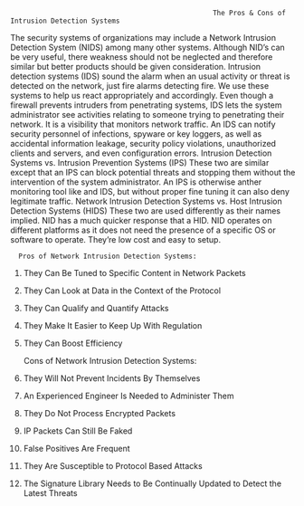                                                       The Pros & Cons of Intrusion Detection Systems

The security systems of organizations may include a Network Intrusion Detection System (NIDS) among many other systems. Although NID’s can be very useful, there weakness should not be neglected and therefore similar but better products should be given consideration. 
Intrusion detection systems (IDS) sound the alarm when an usual activity or threat is detected on the network, just fire alarms detecting fire. We use these systems to help us react appropriately and accordingly. 
Even though a firewall prevents intruders from penetrating systems, IDS lets the system administrator see activities relating to someone trying to penetrating their network. It is a visibility that monitors network traffic.  An IDS can notify security personnel of infections, spyware or key loggers, as well as accidental information leakage, security policy violations, unauthorized clients and servers, and even configuration errors.
Intrusion Detection Systems vs. Intrusion Prevention Systems (IPS)
These two are similar except that an IPS can block potential threats and stopping them without the intervention of the system administrator. An IPS is otherwise anther monitoring tool like and IDS, but without proper fine tuning it can also deny legitimate traffic. 
Network Intrusion Detection Systems vs. Host Intrusion Detection Systems (HIDS)
These two are used differently as their names implied. NID has a much quicker response that a HID. NID operates on different platforms as it does not need the presence of a specific OS or software to operate.  They’re low cost and easy to setup. 

      Pros of Network Intrusion Detection Systems:
1.	They Can Be Tuned to Specific Content in Network Packets
2.	They Can Look at Data in the Context of the Protocol
3.	They Can Qualify and Quantify Attacks
4.	They Make It Easier to Keep Up With Regulation
5.	They Can Boost Efficiency

      Cons of Network Intrusion Detection Systems:
1.	They Will Not Prevent Incidents By Themselves
2.	An Experienced Engineer Is Needed to Administer Them
3.	They Do Not Process Encrypted Packets
4.	IP Packets Can Still Be Faked
5.	False Positives Are Frequent
6.	They Are Susceptible to Protocol Based Attacks
7.	The Signature Library Needs to Be Continually Updated to Detect the Latest Threats


